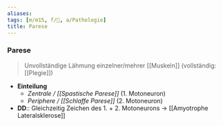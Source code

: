 ```yaml
---
aliases: 
tags: [m/m15, f/🧠, a/Pathologie]
title: Parese
---
```

### Parese
> Unvollständige Lähmung einzelner/mehrer [[Muskeln]] (vollständig: [[Plegie]])
- **Einteilung**
	- *Zentrale / [[Spastische Parese]]* (1. Motoneuron)
	- *Periphere / [[Schlaffe Parese]]* (2. Motoneuron)
- **DD**:: Gleichzeitig Zeichen des 1. + 2. Motoneurons → [[Amyotrophe Lateralsklerose]]